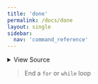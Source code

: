 ```yaml
---
title: 'done'
permalink: /docs/done
layout: single
sidebar:
  nav: 'command_reference'
---
```




<details>
  <summary>View Source</summary>

{% highlight sh %}

!fn --shellpen-private writeDSL --write-null-if-last-empty
!fn --shellpen-private writeDSL --pop
!fn --shellpen-private writeDSL writeln "done"
{% endhighlight %}

</details>



> End a `for` or `while` loop







